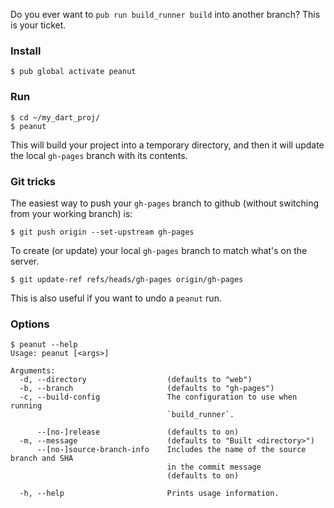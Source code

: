 Do you ever want to `pub run build_runner build` into another branch? This is your ticket.

### Install

```
$ pub global activate peanut
```

### Run

```
$ cd ~/my_dart_proj/
$ peanut
```

This will build your project into a temporary directory, and then it will update the local `gh-pages` branch with its contents.

### Git tricks

The easiest way to push your `gh-pages` branch to github (without switching from your working branch) is:

```
$ git push origin --set-upstream gh-pages
```

To create (or update) your local `gh-pages` branch to match what's on the server.

```
$ git update-ref refs/heads/gh-pages origin/gh-pages
```

This is also useful if you want to undo a `peanut` run.

### Options

```console
$ peanut --help
Usage: peanut [<args>]

Arguments:
  -d, --directory                  (defaults to "web")
  -b, --branch                     (defaults to "gh-pages")
  -c, --build-config               The configuration to use when running
                                   `build_runner`.

      --[no-]release               (defaults to on)
  -m, --message                    (defaults to "Built <directory>")
      --[no-]source-branch-info    Includes the name of the source branch and SHA
                                   in the commit message
                                   (defaults to on)

  -h, --help                       Prints usage information.
```
